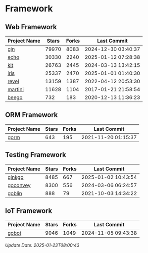 # Framework

## Web Framework
| Project Name | Stars | Forks | Last Commit |
| ------------ | ----- | ----- | ----------- |
| [gin](https://github.com/gin-gonic/gin) | 79970 | 8083 | 2024-12-30 03:40:37 |
| [echo](https://github.com/labstack/echo) | 30330 | 2240 | 2025-01-12 07:28:38 |
| [kit](https://github.com/go-kit/kit) | 26763 | 2445 | 2024-03-13 13:42:15 |
| [iris](https://github.com/kataras/iris) | 25337 | 2470 | 2025-01-01 01:40:30 |
| [revel](https://github.com/revel/revel) | 13159 | 1387 | 2022-04-12 20:53:30 |
| [martini](https://github.com/go-martini/martini) | 11628 | 1104 | 2017-01-21 21:58:54 |
| [beego](https://github.com/astaxie/beego) | 732 | 183 | 2020-12-13 11:36:23 |

## ORM Framework
| Project Name | Stars | Forks | Last Commit |
| ------------ | ----- | ----- | ----------- |
| [gorm](https://github.com/jinzhu/gorm) | 643 | 195 | 2021-11-20 01:15:37 |

## Testing Framework
| Project Name | Stars | Forks | Last Commit |
| ------------ | ----- | ----- | ----------- |
| [ginkgo](https://github.com/onsi/ginkgo) | 8485 | 667 | 2025-01-02 10:43:54 |
| [goconvey](https://github.com/smartystreets/goconvey) | 8300 | 556 | 2024-03-06 06:24:57 |
| [goblin](https://github.com/franela/goblin) | 888 | 79 | 2021-10-03 14:34:22 |

## IoT Framework
| Project Name | Stars | Forks | Last Commit |
| ------------ | ----- | ----- | ----------- |
| [gobot](https://github.com/hybridgroup/gobot) | 9046 | 1049 | 2024-11-05 09:43:38 |

*Update Date: 2025-01-23T08:00:43*
